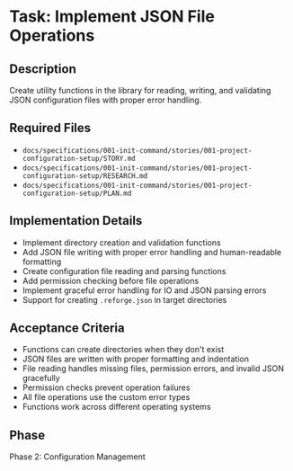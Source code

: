 # Task: Implement JSON File Operations

## Description
Create utility functions in the library for reading, writing, and validating JSON configuration files with proper error handling.

## Required Files
- `docs/specifications/001-init-command/stories/001-project-configuration-setup/STORY.md`
- `docs/specifications/001-init-command/stories/001-project-configuration-setup/RESEARCH.md`
- `docs/specifications/001-init-command/stories/001-project-configuration-setup/PLAN.md`

## Implementation Details
- Implement directory creation and validation functions
- Add JSON file writing with proper error handling and human-readable formatting
- Create configuration file reading and parsing functions
- Add permission checking before file operations
- Implement graceful error handling for IO and JSON parsing errors
- Support for creating `.reforge.json` in target directories

## Acceptance Criteria
- Functions can create directories when they don't exist
- JSON files are written with proper formatting and indentation
- File reading handles missing files, permission errors, and invalid JSON gracefully
- Permission checks prevent operation failures
- All file operations use the custom error types
- Functions work across different operating systems

## Phase
Phase 2: Configuration Management